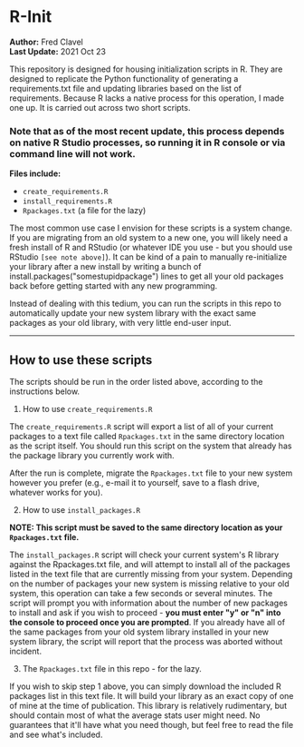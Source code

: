 # R-Init

**Author:** Fred Clavel  
**Last Update:** 2021 Oct 23

This repository is designed for housing initialization scripts in R. They are designed to replicate the Python functionality of generating a requirements.txt file and updating libraries based on the list of requirements. Because R lacks a native process for this operation, I made one up. It is carried out across two short scripts. 

### Note that as of the most recent update, this process depends on native R Studio processes, so running it in R console or via command line will not work.


**Files include:**

- `create_requirements.R`
- `install_requirements.R`
- `Rpackages.txt` (a file for the lazy)

The most common use case I envision for these scripts is a system change. If you are migrating from an old system to a new one, you will likely need a fresh install of R and RStudio (or whatever IDE you use - but you should use RStudio `[see note above]`). It can be kind of a pain to manually re-initialize your library after a new install by writing a bunch of install.packages("somestupidpackage") lines to get all your old packages back before getting started with any new programming. 

Instead of dealing with this tedium, you can run the scripts in this repo to automatically update your new system library with the exact same packages as your old library, with very little end-user input.

---
## How to use these scripts

The scripts should be run in the order listed above, according to the instructions below.

1. How to use `create_requirements.R `

The `create_requirements.R` script will export a list of all of your current packages to a text file called `Rpackages.txt` in the same directory location as the script itself. You should run this script on the system that already has the package library you currently work with.

After the run is complete, migrate the `Rpackages.txt` file to your new system however you prefer (e.g., e-mail it to yourself, save to a flash drive, whatever works for you).

2. How to use `install_packages.R`

**NOTE: This script  must be saved to the same directory location as your `Rpackages.txt` file.**

The `install_packages.R` script will check your current system's R library against the Rpackages.txt file, and will attempt to install all of the packages listed in the text file that are currently missing from your system. Depending on the number of packages your new system is missing relative to your old system, this operation can take a few seconds or several minutes. The script will prompt you with information about the number of new packages to install and ask if you wish to proceed - **you must enter "y" or "n" into the console to proceed once you are prompted**. If you already have all of the same packages from your old system library installed in your new system library, the script will report that the process was aborted without incident.

3. The `Rpackages.txt` file in this repo - for the lazy. 

If you wish to skip step 1 above, you can simply download the included R packages list in this text file. It will build your library as an exact copy of one of mine at the time of publication. This library is relatively rudimentary, but should contain most of what the average stats user might need. No guarantees that it'll have what you need though, but feel free to read the file and see what's included.
